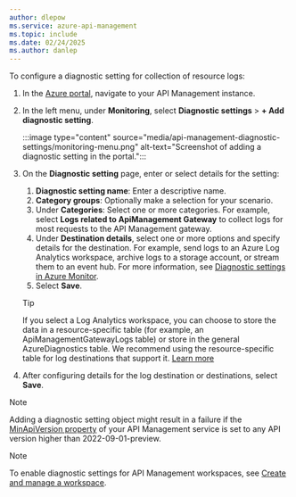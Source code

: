 ```yaml
---
author: dlepow
ms.service: azure-api-management
ms.topic: include
ms.date: 02/24/2025
ms.author: danlep
---
```



To configure a diagnostic setting for collection of resource logs:

1. In the [Azure portal](https://portal.azure.com), navigate to your API Management instance.
1. In the left menu, under **Monitoring**, select **Diagnostic settings** > **+ Add diagnostic setting**.

   :::image type="content" source="media/api-management-diagnostic-settings/monitoring-menu.png" alt-text="Screenshot of adding a diagnostic setting in the portal.":::

1. On the **Diagnostic setting** page, enter or select details for the setting:

    1. **Diagnostic setting name**: Enter a descriptive name.
    1. **Category groups**: Optionally make a selection for your scenario.
    1. Under **Categories**: Select one or more categories. For example, select **Logs related to ApiManagement Gateway** to collect logs for most requests to the API Management gateway. 
    1. Under **Destination details**, select one or more options and specify details for the destination. For example, send logs to an Azure Log Analytics workspace, archive logs to a storage account, or stream them to an event hub. For more information, see [Diagnostic settings in Azure Monitor](/azure/azure-monitor/essentials/diagnostic-settings).
    1. Select **Save**.


   > [!TIP]
   > If you select a Log Analytics workspace, you can choose to store the data in a resource-specific table (for example, an ApiManagementGatewayLogs table) or store in the general AzureDiagnostics table. We recommend using the resource-specific table for log destinations that support it. [Learn more](/azure/azure-monitor/essentials/resource-logs#send-to-log-analytics-workspace)
1. After configuring details for the log destination or destinations, select **Save**. 

> [!NOTE]
> Adding a diagnostic setting object might result in a failure if the [MinApiVersion property](/dotnet/api/microsoft.azure.management.apimanagement.models.apiversionconstraint.minapiversion) of your API Management service is set to any API version higher than 2022-09-01-preview. 

> [!NOTE]
> To enable diagnostic settings for API Management workspaces, see [Create and manage a workspace](../articles/api-management/how-to-create-workspace.md#enable-diagnostic-settings-for-monitoring-workspace-apis).

